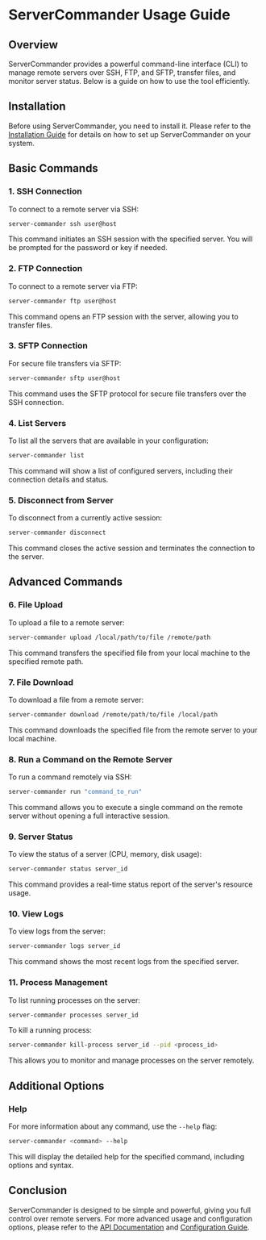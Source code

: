 # ServerCommander Usage Guide

## Overview

ServerCommander provides a powerful command-line interface (CLI) to manage remote servers over SSH, FTP, and SFTP, transfer files, and monitor server status. Below is a guide on how to use the tool efficiently.

## Installation

Before using ServerCommander, you need to install it. Please refer to the [Installation Guide](INSTALL.md) for details on how to set up ServerCommander on your system.

## Basic Commands

### 1. SSH Connection

To connect to a remote server via SSH:

```bash
server-commander ssh user@host
```

This command initiates an SSH session with the specified server. You will be prompted for the password or key if needed.

### 2. FTP Connection

To connect to a remote server via FTP:

```bash
server-commander ftp user@host
```

This command opens an FTP session with the server, allowing you to transfer files.

### 3. SFTP Connection

For secure file transfers via SFTP:

```bash
server-commander sftp user@host
```

This command uses the SFTP protocol for secure file transfers over the SSH connection.

### 4. List Servers

To list all the servers that are available in your configuration:

```bash
server-commander list
```

This command will show a list of configured servers, including their connection details and status.

### 5. Disconnect from Server

To disconnect from a currently active session:

```bash
server-commander disconnect
```

This command closes the active session and terminates the connection to the server.

## Advanced Commands

### 6. File Upload

To upload a file to a remote server:

```bash
server-commander upload /local/path/to/file /remote/path
```

This command transfers the specified file from your local machine to the specified remote path.

### 7. File Download

To download a file from a remote server:

```bash
server-commander download /remote/path/to/file /local/path
```

This command downloads the specified file from the remote server to your local machine.

### 8. Run a Command on the Remote Server

To run a command remotely via SSH:

```bash
server-commander run "command_to_run"
```

This command allows you to execute a single command on the remote server without opening a full interactive session.

### 9. Server Status

To view the status of a server (CPU, memory, disk usage):

```bash
server-commander status server_id
```

This command provides a real-time status report of the server's resource usage.

### 10. View Logs

To view logs from the server:

```bash
server-commander logs server_id
```

This command shows the most recent logs from the specified server.

### 11. Process Management

To list running processes on the server:

```bash
server-commander processes server_id
```

To kill a running process:

```bash
server-commander kill-process server_id --pid <process_id>
```

This allows you to monitor and manage processes on the server remotely.

## Additional Options

### Help

For more information about any command, use the ```--help``` flag:

```bash
server-commander <command> --help
```

This will display the detailed help for the specified command, including options and syntax.

## Conclusion

ServerCommander is designed to be simple and powerful, giving you full control over remote servers. For more advanced usage and configuration options, please refer to the [API Documentation](API.md) and [Configuration Guide](CONFIGURATION.md).
